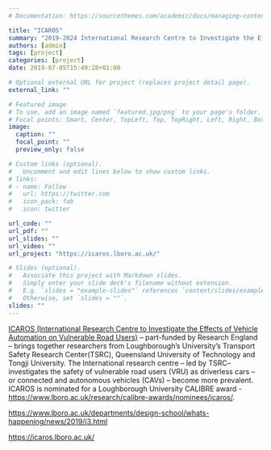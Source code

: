 ```yaml
---
# Documentation: https://sourcethemes.com/academic/docs/managing-content/

title: "ICAROS"
summary: "2019-2024 International Research Centre to Investigate the Effects of Vehicle Automation on Vulnerable Road Users"
authors: [admin]
tags: [project]
categories: [project]
date: 2019-07-05T15:49:28+01:00

# Optional external URL for project (replaces project detail page).
external_link: ""

# Featured image
# To use, add an image named `featured.jpg/png` to your page's folder.
# Focal points: Smart, Center, TopLeft, Top, TopRight, Left, Right, BottomLeft, Bottom, BottomRight.
image:
  caption: ""
  focal_point: ""
  preview_only: false

# Custom links (optional).
#   Uncomment and edit lines below to show custom links.
# links:
# - name: Follow
#   url: https://twitter.com
#   icon_pack: fab
#   icon: twitter

url_code: ""
url_pdf: ""
url_slides: ""
url_video: ""
url_project: "https://icaros.lboro.ac.uk/" 

# Slides (optional).
#   Associate this project with Markdown slides.
#   Simply enter your slide deck's filename without extension.
#   E.g. `slides = "example-slides"` references `content/slides/example-slides.md`.
#   Otherwise, set `slides = ""`.
slides: ""
---
```

[ICAROS (International Research Centre to Investigate the Effects of Vehicle Automation on Vulnerable Road Users)](https://icaros.lboro.ac.uk/) – part-funded by Research England – brings together researchers from  Loughborough’s University’s Transport Safety Research Center(TSRC), Queensland University  of Technology and Tongji University. The International research centre – led by TSRC– investigates the safety of vulnerable road users (VRU) as driverless cars – or connected and autonomous vehicles (CAVs) – become more prevalent. ICAROS is nominated for a Loughborough University CALIBRE award - https://www.lboro.ac.uk/research/calibre-awards/nominees/icaros/.

https://www.lboro.ac.uk/departments/design-school/whats-happening/news/2019/i3.html

https://icaros.lboro.ac.uk/